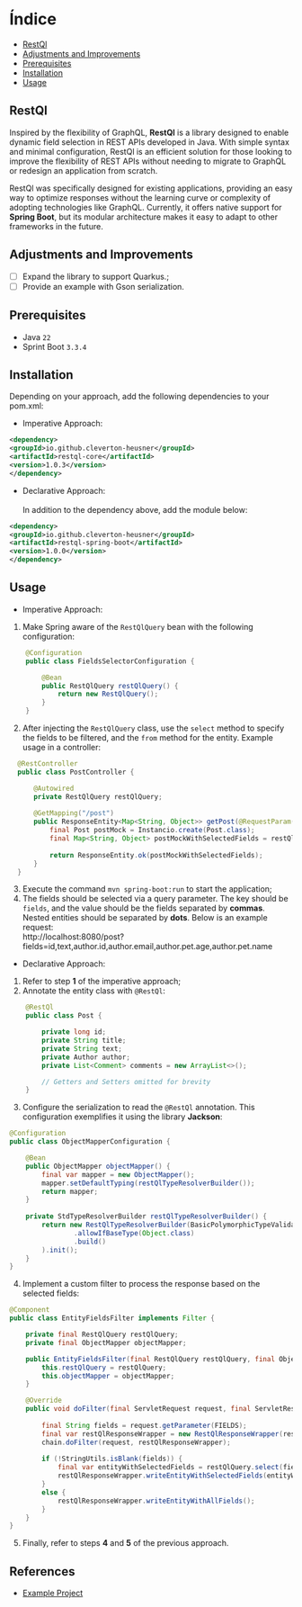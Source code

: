 # Índice
- [RestQl](#restql)
- [Adjustments and Improvements](#adjustments-and-improvements)
- [Prerequisites](#prerequisites)
- [Installation](#installation)
- [Usage](#usage)

## RestQl
<p>Inspired by the flexibility of GraphQL, <strong>RestQl</strong> is a library designed to enable dynamic field
selection in REST APIs developed in Java. With simple syntax and minimal configuration, RestQl is an efficient solution
for those looking to improve the flexibility of REST APIs without needing to migrate to GraphQL or redesign an
application from scratch.</p>
RestQl was specifically designed for existing applications, providing an easy way to optimize responses without the
learning curve or complexity of adopting technologies like GraphQL. Currently, it offers native support for 
<strong>Spring Boot</strong>, but its modular architecture makes it easy to adapt to other frameworks in the future.

## Adjustments and Improvements
- [ ] Expand the library to support Quarkus.;
- [ ] Provide an example with Gson serialization.

## Prerequisites
- Java `22`
- Sprint Boot `3.3.4`

## Installation
Depending on your approach, add the following dependencies to your pom.xml:
* Imperative Approach:
```xml
<dependency>
<groupId>io.github.cleverton-heusner</groupId>
<artifactId>restql-core</artifactId>
<version>1.0.3</version>
</dependency>
```
* Declarative Approach:
</br></br>In addition to the dependency above, add the module below:
```xml
<dependency>
<groupId>io.github.cleverton-heusner</groupId>
<artifactId>restql-spring-boot</artifactId>
<version>1.0.0</version>
</dependency>
```

## Usage
* Imperative Approach:
1. Make Spring aware of the ```RestQlQuery``` bean with the following configuration:
```java
    @Configuration
    public class FieldsSelectorConfiguration {

        @Bean
        public RestQlQuery restQlQuery() {
            return new RestQlQuery();
        }
    }
```
2. After injecting the ```RestQlQuery``` class, use the ```select``` method to specify the fields to be filtered, and
the ```from``` method for the entity. Example usage in a controller:
```java
  @RestController
  public class PostController {

      @Autowired
      private RestQlQuery restQlQuery;
    
      @GetMapping("/post")
      public ResponseEntity<Map<String, Object>> getPost(@RequestParam(name = "fields", required = false) final String fields) {
          final Post postMock = Instancio.create(Post.class);
          final Map<String, Object> postMockWithSelectedFields = restQlQuery.select(fields).from(postMock);
        
          return ResponseEntity.ok(postMockWithSelectedFields);
      }
  }
```
3. Execute the command ```mvn spring-boot:run``` to start the application;
4. The fields should be selected via a query parameter. The key should be ```fields```, and the value should be the 
fields separated by **commas**. Nested entities should be separated by **dots**. Below is an example request:</br>
http://localhost:8080/post?fields=id,text,author.id,author.email,author.pet.age,author.pet.name

* Declarative Approach:
1. Refer to step **1** of the imperative approach;
2. Annotate the entity class with ```@RestQl```:
```java
    @RestQl
    public class Post {

        private long id;
        private String title;
        private String text;
        private Author author;
        private List<Comment> comments = new ArrayList<>();

        // Getters and Setters omitted for brevity
    }
```
3. Configure the serialization to read the ```@RestQl``` annotation. This configuration exemplifies it using the library **Jackson**:
```java
@Configuration
public class ObjectMapperConfiguration {

    @Bean
    public ObjectMapper objectMapper() {
        final var mapper = new ObjectMapper();
        mapper.setDefaultTyping(restQlTypeResolverBuilder());
        return mapper;
    }
    
    private StdTypeResolverBuilder restQlTypeResolverBuilder() {
        return new RestQlTypeResolverBuilder(BasicPolymorphicTypeValidator.builder()
                .allowIfBaseType(Object.class)
                .build()
        ).init();
    }
}
```
4. Implement a custom filter to process the response based on the selected fields:
```java   
@Component
public class EntityFieldsFilter implements Filter {

    private final RestQlQuery restQlQuery;
    private final ObjectMapper objectMapper;

    public EntityFieldsFilter(final RestQlQuery restQlQuery, final ObjectMapper objectMapper) {
        this.restQlQuery = restQlQuery;
        this.objectMapper = objectMapper;
    }

    @Override
    public void doFilter(final ServletRequest request, final ServletResponse response, final FilterChain chain) throws IOException, ServletException {
    
        final String fields = request.getParameter(FIELDS);
        final var restQlResponseWrapper = new RestQlResponseWrapper(response, objectMapper);
        chain.doFilter(request, restQlResponseWrapper);
    
        if (!StringUtils.isBlank(fields)) {
            final var entityWithSelectedFields = restQlQuery.select(fields).from(restQlResponseWrapper.readEntity());
            restQlResponseWrapper.writeEntityWithSelectedFields(entityWithSelectedFields);
        }
        else {
            restQlResponseWrapper.writeEntityWithAllFields();
        }
    }
}
```
5. Finally, refer to steps **4** and **5** of the previous approach.
## References
- [Example Project](https://github.com/cleverton-heusner/restql-usage)